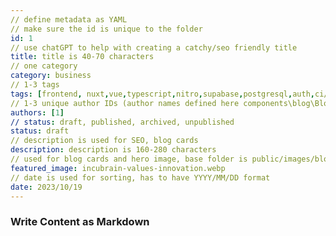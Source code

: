 ```yaml
---
// define metadata as YAML
// make sure the id is unique to the folder
id: 1
// use chatGPT to help with creating a catchy/seo friendly title
title: title is 40-70 characters
// one category
category: business
// 1-3 tags
tags: [frontend, nuxt,vue,typescript,nitro,supabase,postgresql,auth,ci/cd,tailwindcss,learning,code quality,testing,productivity,culture]
// 1-3 unique author IDs (author names defined here components\blog\BlogAuthor.vue)
authors: [1]
// status: draft, published, archived, unpublished
status: draft
// description is used for SEO, blog cards
description: description is 160-280 characters
// used for blog cards and hero image, base folder is public/images/blog
featured_image: incubrain-values-innovation.webp
// date is used for sorting, has to have YYYY/MM/DD format
date: 2023/10/19
---
```


### Write Content as Markdown
